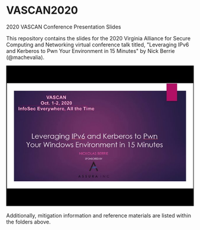 # VASCAN2020
2020 VASCAN Conference Presentation Slides 


This repository contains the slides for the 2020 Virginia Alliance for Secure Computing and Networking virtual conference talk titled, "Leveraging IPv6 and Kerberos to Pwn Your Environment in 15 Minutes" by Nick Berrie (@machevalia).

[![Leveraging IPv6 and Kerberos to Pwn You Environment in 15 Minutes or Less - Nick Berrie (@Machevalia)](https://github.com/AssuraInc/VASCAN2020/blob/master/VASCAN_IMAGE.jpg?raw=true)](https://youtu.be/_kwqdsi2cjQ)

Additionally, mitigation information and reference materials are listed within the folders above. 
